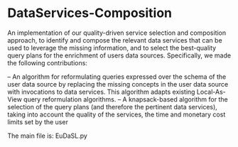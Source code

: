 # DataServices-Composition
An implementation of our quality-driven service selection and composition approach, to identify and compose the relevant data services that can be used to leverage the missing information, and to select the best-quality query plans for the enrichment of users data sources. Specifically, we made the following contributions:

– An algorithm for reformulating queries expressed over the schema of the user data source by replacing the missing concepts in the user data source with
invocations to data services. This algorithm adapts existing Local-As-View query reformulation algorithms.
– A knapsack-based algorithm for the selection of the query plans (and therefore the pertinent data services), taking into account the quality of the
services, the time and monetary cost limits set by the user

The main file is: EuDaSL.py
